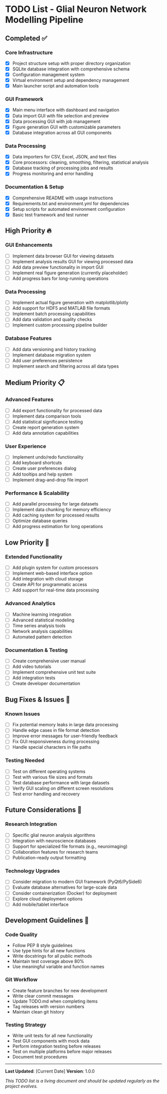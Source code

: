 # TODO List - Glial Neuron Network Modelling Pipeline

## Completed ✅

### Core Infrastructure
- [x] Project structure setup with proper directory organization
- [x] SQLite database integration with comprehensive schema
- [x] Configuration management system
- [x] Virtual environment setup and dependency management
- [x] Main launcher script and automation tools

### GUI Framework
- [x] Main menu interface with dashboard and navigation
- [x] Data import GUI with file selection and preview
- [x] Data processing GUI with job management
- [x] Figure generation GUI with customizable parameters
- [x] Database integration across all GUI components

### Data Processing
- [x] Data importers for CSV, Excel, JSON, and text files
- [x] Core processors: cleaning, smoothing, filtering, statistical analysis
- [x] Database tracking of processing jobs and results
- [x] Progress monitoring and error handling

### Documentation & Setup
- [x] Comprehensive README with usage instructions
- [x] Requirements.txt and environment.yml for dependencies
- [x] Setup scripts for automated environment configuration
- [x] Basic test framework and test runner

## High Priority 🔥

### GUI Enhancements
- [ ] Implement data browser GUI for viewing datasets
- [ ] Implement analysis results GUI for viewing processed data
- [ ] Add data preview functionality in import GUI
- [ ] Implement real figure generation (currently placeholder)
- [ ] Add progress bars for long-running operations

### Data Processing
- [ ] Implement actual figure generation with matplotlib/plotly
- [ ] Add support for HDF5 and MATLAB file formats
- [ ] Implement batch processing capabilities
- [ ] Add data validation and quality checks
- [ ] Implement custom processing pipeline builder

### Database Features
- [ ] Add data versioning and history tracking
- [ ] Implement database migration system
- [ ] Add user preferences persistence
- [ ] Implement search and filtering across all data types

## Medium Priority 📋

### Advanced Features
- [ ] Add export functionality for processed data
- [ ] Implement data comparison tools
- [ ] Add statistical significance testing
- [ ] Create report generation system
- [ ] Add data annotation capabilities

### User Experience
- [ ] Implement undo/redo functionality
- [ ] Add keyboard shortcuts
- [ ] Create user preferences dialog
- [ ] Add tooltips and help system
- [ ] Implement drag-and-drop file import

### Performance & Scalability
- [ ] Add parallel processing for large datasets
- [ ] Implement data chunking for memory efficiency
- [ ] Add caching system for processed results
- [ ] Optimize database queries
- [ ] Add progress estimation for long operations

## Low Priority 📝

### Extended Functionality
- [ ] Add plugin system for custom processors
- [ ] Implement web-based interface option
- [ ] Add integration with cloud storage
- [ ] Create API for programmatic access
- [ ] Add support for real-time data processing

### Advanced Analytics
- [ ] Machine learning integration
- [ ] Advanced statistical modeling
- [ ] Time series analysis tools
- [ ] Network analysis capabilities
- [ ] Automated pattern detection

### Documentation & Testing
- [ ] Create comprehensive user manual
- [ ] Add video tutorials
- [ ] Implement comprehensive unit test suite
- [ ] Add integration tests
- [ ] Create developer documentation

## Bug Fixes & Issues 🐛

### Known Issues
- [ ] Fix potential memory leaks in large data processing
- [ ] Handle edge cases in file format detection
- [ ] Improve error messages for user-friendly feedback
- [ ] Fix GUI responsiveness during processing
- [ ] Handle special characters in file paths

### Testing Needed
- [ ] Test on different operating systems
- [ ] Test with various file sizes and formats
- [ ] Test database performance with large datasets
- [ ] Verify GUI scaling on different screen resolutions
- [ ] Test error handling and recovery

## Future Considerations 🔮

### Research Integration
- [ ] Specific glial neuron analysis algorithms
- [ ] Integration with neuroscience databases
- [ ] Support for specialized file formats (e.g., neuroimaging)
- [ ] Collaboration features for research teams
- [ ] Publication-ready output formatting

### Technology Upgrades
- [ ] Consider migration to modern GUI framework (PyQt6/PySide6)
- [ ] Evaluate database alternatives for large-scale data
- [ ] Consider containerization (Docker) for deployment
- [ ] Explore cloud deployment options
- [ ] Add mobile/tablet interface

## Development Guidelines 📏

### Code Quality
- Follow PEP 8 style guidelines
- Use type hints for all new functions
- Write docstrings for all public methods
- Maintain test coverage above 80%
- Use meaningful variable and function names

### Git Workflow
- Create feature branches for new development
- Write clear commit messages
- Update TODO.md when completing items
- Tag releases with version numbers
- Maintain clean git history

### Testing Strategy
- Write unit tests for all new functionality
- Test GUI components with mock data
- Perform integration testing before releases
- Test on multiple platforms before major releases
- Document test procedures

---

**Last Updated**: [Current Date]
**Version**: 1.0.0

*This TODO list is a living document and should be updated regularly as the project evolves.*
